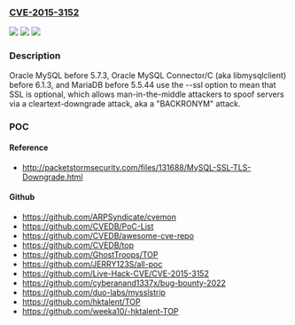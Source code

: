 ### [CVE-2015-3152](https://cve.mitre.org/cgi-bin/cvename.cgi?name=CVE-2015-3152)
![](https://img.shields.io/static/v1?label=Product&message=n%2Fa&color=blue)
![](https://img.shields.io/static/v1?label=Version&message=n%2Fa&color=blue)
![](https://img.shields.io/static/v1?label=Vulnerability&message=n%2Fa&color=brighgreen)

### Description

Oracle MySQL before 5.7.3, Oracle MySQL Connector/C (aka libmysqlclient) before 6.1.3, and MariaDB before 5.5.44 use the --ssl option to mean that SSL is optional, which allows man-in-the-middle attackers to spoof servers via a cleartext-downgrade attack, aka a "BACKRONYM" attack.

### POC

#### Reference
- http://packetstormsecurity.com/files/131688/MySQL-SSL-TLS-Downgrade.html

#### Github
- https://github.com/ARPSyndicate/cvemon
- https://github.com/CVEDB/PoC-List
- https://github.com/CVEDB/awesome-cve-repo
- https://github.com/CVEDB/top
- https://github.com/GhostTroops/TOP
- https://github.com/JERRY123S/all-poc
- https://github.com/Live-Hack-CVE/CVE-2015-3152
- https://github.com/cyberanand1337x/bug-bounty-2022
- https://github.com/duo-labs/mysslstrip
- https://github.com/hktalent/TOP
- https://github.com/weeka10/-hktalent-TOP

